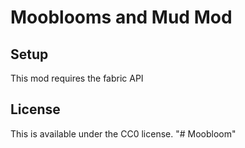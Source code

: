 # Mooblooms and Mud Mod

## Setup

This mod requires the fabric API

## License

This is available under the CC0 license.
"# Moobloom" 
